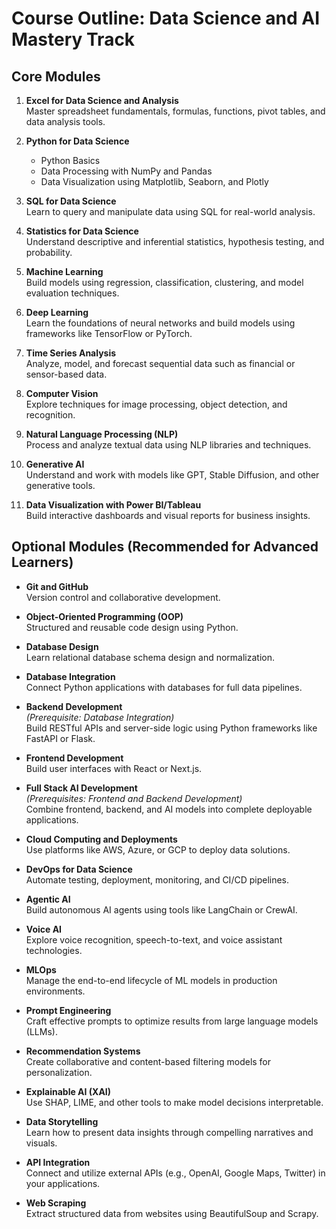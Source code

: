 # Course Outline: Data Science and AI Mastery Track

## Core Modules

1. **Excel for Data Science and Analysis**  
   Master spreadsheet fundamentals, formulas, functions, pivot tables, and data analysis tools.

2. **Python for Data Science**  
   - Python Basics  
   - Data Processing with NumPy and Pandas  
   - Data Visualization using Matplotlib, Seaborn, and Plotly  

3. **SQL for Data Science**  
   Learn to query and manipulate data using SQL for real-world analysis.

4. **Statistics for Data Science**  
   Understand descriptive and inferential statistics, hypothesis testing, and probability.

5. **Machine Learning**  
   Build models using regression, classification, clustering, and model evaluation techniques.

6. **Deep Learning**  
   Learn the foundations of neural networks and build models using frameworks like TensorFlow or PyTorch.

7. **Time Series Analysis**  
   Analyze, model, and forecast sequential data such as financial or sensor-based data.

8. **Computer Vision**  
   Explore techniques for image processing, object detection, and recognition.

9. **Natural Language Processing (NLP)**  
   Process and analyze textual data using NLP libraries and techniques.

10. **Generative AI**  
    Understand and work with models like GPT, Stable Diffusion, and other generative tools.

11. **Data Visualization with Power BI/Tableau**  
    Build interactive dashboards and visual reports for business insights.

## Optional Modules (Recommended for Advanced Learners)

- **Git and GitHub**  
  Version control and collaborative development.

- **Object-Oriented Programming (OOP)**  
  Structured and reusable code design using Python.

- **Database Design**  
  Learn relational database schema design and normalization.

- **Database Integration**  
  Connect Python applications with databases for full data pipelines.

- **Backend Development**  
  *(Prerequisite: Database Integration)*  
  Build RESTful APIs and server-side logic using Python frameworks like FastAPI or Flask.

- **Frontend Development**  
  Build user interfaces with React or Next.js.

- **Full Stack AI Development**  
  *(Prerequisites: Frontend and Backend Development)*  
  Combine frontend, backend, and AI models into complete deployable applications.

- **Cloud Computing and Deployments**  
  Use platforms like AWS, Azure, or GCP to deploy data solutions.

- **DevOps for Data Science**  
  Automate testing, deployment, monitoring, and CI/CD pipelines.

- **Agentic AI**  
  Build autonomous AI agents using tools like LangChain or CrewAI.

- **Voice AI**  
  Explore voice recognition, speech-to-text, and voice assistant technologies.

- **MLOps**  
  Manage the end-to-end lifecycle of ML models in production environments.

- **Prompt Engineering**  
  Craft effective prompts to optimize results from large language models (LLMs).

- **Recommendation Systems**  
  Create collaborative and content-based filtering models for personalization.

- **Explainable AI (XAI)**  
  Use SHAP, LIME, and other tools to make model decisions interpretable.

- **Data Storytelling**  
  Learn how to present data insights through compelling narratives and visuals.

- **API Integration**  
  Connect and utilize external APIs (e.g., OpenAI, Google Maps, Twitter) in your applications.

- **Web Scraping**  
  Extract structured data from websites using BeautifulSoup and Scrapy.